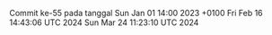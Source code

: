 Commit ke-55 pada tanggal Sun Jan 01 14:00 2023 +0100
Fri Feb 16 14:43:06 UTC 2024
Sun Mar 24 11:23:10 UTC 2024
